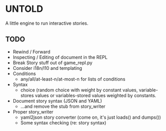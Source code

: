 UNTOLD
======

A little engine to run interactive stories. 

TODO
----

* Rewind / Forward
* Inspecting / Editing of document in the REPL
* Break Story stuff out of game_repl.py
* Consider i18n/l10 and templating
* Conditions
  * any/all/at-least-n/at-most-n for lists of conditions
* Syntax
  * choice (random choice with weight by constant values, variable-stores values or variables-stored values weighted by constants.
* Document story syntax (JSON and YAML)
  * ...and remove the stub from story_writer
* Proper story_writer
  * yaml2json story converter (come on, it's just loads() and dumps())
  * Some syntax checking (re: story syntax)

